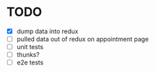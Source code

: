 # TODO

- [x] dump data into redux
- [ ] pulled data out of redux on appointment page
- [ ] unit tests
- [ ] thunks?
- [ ] e2e tests
